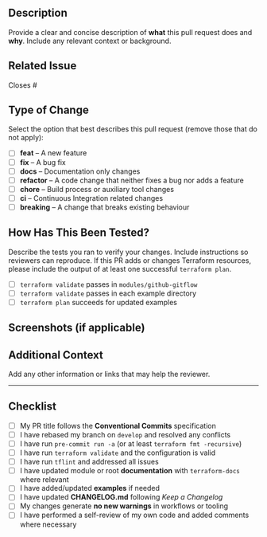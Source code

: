<!--
PR Title should follow Conventional Commits, e.g.:
  feat(branches): add support for custom branch patterns
  fix(environments): correct deployment policy configuration
-->

## Description

Provide a clear and concise description of **what** this pull request does and **why**. Include any relevant context or background.

## Related Issue

Closes #<!-- issue number -->

## Type of Change

Select the option that best describes this pull request (remove those that do not apply):

- [ ] **feat**     – A new feature
- [ ] **fix**      – A bug fix
- [ ] **docs**     – Documentation only changes
- [ ] **refactor** – A code change that neither fixes a bug nor adds a feature
- [ ] **chore**    – Build process or auxiliary tool changes
- [ ] **ci**       – Continuous Integration related changes
- [ ] **breaking** – A change that breaks existing behaviour

## How Has This Been Tested?

Describe the tests you ran to verify your changes. Include instructions so reviewers can reproduce. If this PR adds or changes Terraform resources, please include the output of at least one successful `terraform plan`.

- [ ] `terraform validate` passes in `modules/github-gitflow`
- [ ] `terraform validate` passes in each example directory
- [ ] `terraform plan` succeeds for updated examples

## Screenshots (if applicable)

## Additional Context

Add any other information or links that may help the reviewer.

---

## Checklist

- [ ] My PR title follows the **Conventional Commits** specification
- [ ] I have rebased my branch on `develop` and resolved any conflicts
- [ ] I have run `pre-commit run -a` (or at least `terraform fmt -recursive`)
- [ ] I have run `terraform validate` and the configuration is valid
- [ ] I have run `tflint` and addressed all issues
- [ ] I have updated module or root **documentation** with `terraform-docs` where relevant
- [ ] I have added/updated **examples** if needed
- [ ] I have updated **CHANGELOG.md** following *Keep a Changelog*
- [ ] My changes generate **no new warnings** in workflows or tooling
- [ ] I have performed a self-review of my own code and added comments where necessary
